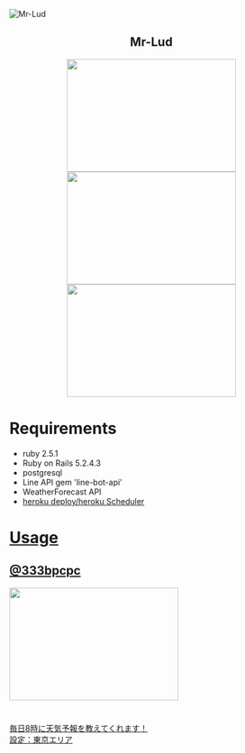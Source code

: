 ![Mr-Lud](https://〜.gif)

<h2 align="center">Mr-Lud</h2>

<p align="center">
  <img src="https://user-images.githubusercontent.com/61730661/86770260-5fe43580-c08b-11ea-84b0-8c866c64316b.jpg" width="300px;" height="200px;" />
  <br>
  <a href="https://developers.line.biz/ja/"><img src="https://user-images.githubusercontent.com/61730661/86769292-eac43080-c089-11ea-959a-dfc9a1b450cb.png" width="300px;" height="200px;" /></a>
  <a href="https://jp.heroku.com/"><img src="https://user-images.githubusercontent.com/61730661/86769986-f6fcbd80-c08a-11ea-89f0-00733ac59684.png" width="300px;" height="200px;" /></a>
</p>


# Requirements
- ruby 2.5.1
- Ruby on Rails 5.2.4.3
- postgresql
- Line API  gem 'line-bot-api'
- WeatherForecast API <a href="https://ja.weather-forecast.com/">
- heroku  deploy/heroku Scheduler

# Usage
## @333bpcpc
<img src="https://user-images.githubusercontent.com/61730661/86770260-5fe43580-c08b-11ea-84b0-8c866c64316b.jpg" width="300px;" height="200px;" />


# 
毎日8時に天気予報を教えてくれます！
<br>
設定：東京エリア

